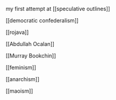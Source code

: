 my first attempt at [[speculative outlines]]

[[democratic confederalism]]

[[rojava]]

[[Abdullah Ocalan]]

[[Murray Bookchin]]

[[feminism]]

[[anarchism]]

[[maoism]]